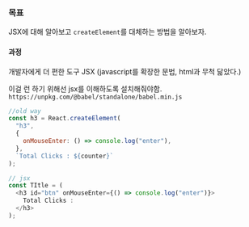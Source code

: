### 목표

JSX에 대해 알아보고 `createElement`를 대체하는 방법을 알아보자.

#### 과정

개발자에게 더 편한 도구 JSX (javascript를 확장한 문법, html과 무척 닮았다.)

이걸 런 하기 위해선 jsx를 이해하도록 설치해줘야함.
`https://unpkg.com/@babel/standalone/babel.min.js`

```javascript
//old way
const h3 = React.createElement(
  "h3",
  {
    onMouseEnter: () => console.log("enter"),
  },
  `Total Clicks : ${counter}`
);

// jsx
const TItle = (
  <h3 id="btn" onMouseEnter={() => console.log("enter")}>
    Total Clicks :
  </h3>
);
```
